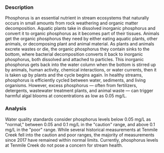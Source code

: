 ### Description
Phosphorus is an essential nutrient in stream ecosystems that naturally occurs in small amounts from rock weathering and organic matter decomposition. Aquatic plants take in dissolved inorganic phosphorus and convert it to organic phosphorus as it becomes part of their tissues. Animals get the organic phosphorus they need by either eating aquatic plants, other animals, or decomposing plant and animal material. As plants and animals excrete wastes or die, the organic phosphorus they contain sinks to the bottom, where bacterial decomposition converts it back to inorganic phosphorus, both dissolved and attached to particles. This inorganic phosphorus gets back into the water column when the bottom is stirred up by animals, human activity, chemical interactions, or water currents, then it is taken up by plants and the cycle begins again.
In healthy streams, phosphorus is efficiently cycled between water, sediments, and living organisms. However, excess phosphorus — often from fertilizers, detergents, wastewater treatment plants, and animal waste — can trigger harmful algal blooms at concentrations as low as 0.05 mg/L. 

### Analysis
Water quality standards consider phosphorus levels below 0.05 mg/L as "normal," between 0.05 and 0.1 mg/L in the "caution" range, and above 0.1 mg/L in the "poor" range. While several historical measurements at Tenmile Creek fell into the caution and poor ranges, the majority of measurements since 2017 have remained within normal limits. Currently, phosphorus levels at Tenmile Creek do not pose a concern for stream health.

